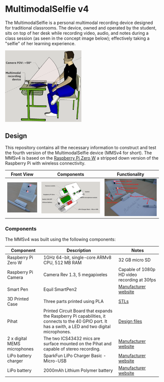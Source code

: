 # MultimodalSelfie v4
The MultimodalSelfie is a personal multimodal recording device designed for traditional classrooms. The device, owned and operated by the student, sits on top of her desk while recording video, audio, and notes during a class session (as seen in the concept image below); effectively taking a "selfie" of her learning experience.

<img src="/images/concept.png" width="250" alt="Concept use of MultimodalSelfie">

## Design
This repository contains all the necessary information to construct and test the fourth version of the MultimodalSelfie device (MMSv4 for short). The MMSv4 is based on the [Raspberry Pi Zero W](https://www.raspberrypi.org/products/raspberry-pi-zero-w/) a stripped down version of the Raspberry Pi with wireless connectivity.

Front View | Components | Functionality
--- | --- | ---
<img src="/images/multimodalselfiev4_front.JPG" width="250" alt="MMSv4 Front"> | <img src="/images/Multimodal_working_battery.PNG" width="450" alt="MMSv4 Components"> | <img src="/images/multimodalselfiev4_components.png" width="375" alt="MMSv4 Functionality">

### Components
The MMSv4 was built using the following components:

Component | Description | Notes
--- | --- | ---
Raspberry Pi Zero W | 1GHz 64-bit, single-core ARMv8 CPU, 512 MB RAM | 32 GB micro SD
Raspberry Pi Camera | Camera Rev 1.3, 5 megapixeles | Capable of 1080p HD video recording at 30fps
Smart Pen | Equil SmartPen2 | [Manufacturer website](https://www.myequil.com/smartpen2/)
3D Printed Case | Three parts printed using PLA | [STLs](/case)
Pihat | Printed Circuit Board that expands the Raspberry Pi capabilities, it connects to the 40 GPIO port. It has a swith, a LED and two digital microphones. | [Design files](/pihat)
2 x digital MEMS microphones | The two ICS43432 mics are surface mounted on the Pihat and capable of stereo recording. | [Manufacturer website](https://www.invensense.com/products/digital/ics-43432/)
LiPo battery charger  | SparkFun LiPo Charger Basic - Micro-USB | [Manufacturer website](https://www.sparkfun.com/products/10217)
LiPo battery  | 2000mAh Lithium Polymer battery | [Manufacturer website](https://www.sparkfun.com/products/13855)
